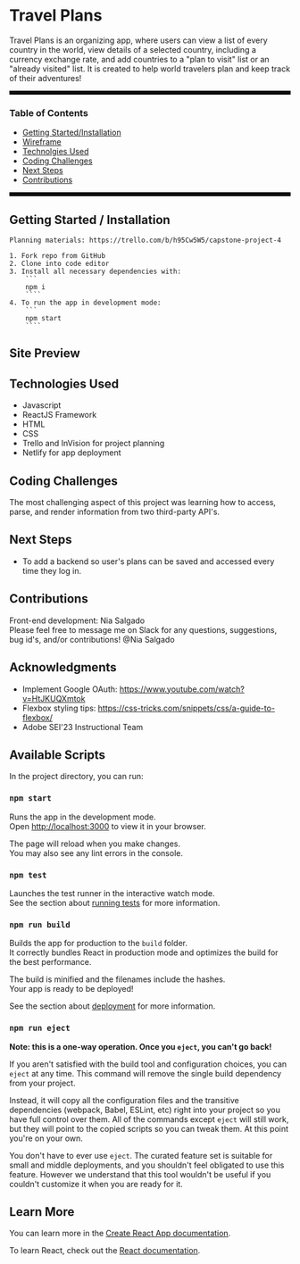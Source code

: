 # Travel Plans
Travel Plans is an organizing app, where users can view a list of every country in the world, view details of a selected country, including a currency exchange rate, and add countries to a "plan to visit" list or an "already visited" list. It is created to help world travelers plan and keep track of their adventures!

<!-- [View Project on Netlify](netlify link) -->

<hr style='border: 3px solid black'>

### Table of Contents

- [Getting Started/Installation](#getting-started)
- [Wireframe](#wireframe)
- [Technolgies Used](#technologies-used)
- [Coding Challenges](#coding-challenges)
- [Next Steps](#next-steps)
- [Contributions](#contributions)

<hr style='border: 3px solid black'>

## Getting Started / Installation
    Planning materials: https://trello.com/b/h95Cw5W5/capstone-project-4

    1. Fork repo from GitHub
    2. Clone into code editor
    3. Install all necessary dependencies with:
        ```
        npm i
        ````
    4. To run the app in development mode:
        ```
        npm start
        ````

## Site Preview
<!-- ![SitePreview](./public/images/HomePage.png)
![SitePreview](./public/images/CocktailIndex.png)
![SitePreview](./public/images/CocktailPage.png) -->

## Technologies Used
- Javascript
- ReactJS Framework
- HTML
- CSS
- Trello and InVision for project planning
- Netlify for app deployment

## Coding Challenges
The most challenging aspect of this project was learning how to access, parse, and render information from two third-party API's.

## Next Steps
- To add a backend so user's plans can be saved and accessed every time they log in.

## Contributions
Front-end development: Nia Salgado<br/>
Please feel free to message me on Slack for any questions, suggestions, bug id's, and/or contributions! @Nia Salgado

## Acknowledgments
- Implement Google OAuth: https://www.youtube.com/watch?v=HtJKUQXmtok
- Flexbox styling tips: https://css-tricks.com/snippets/css/a-guide-to-flexbox/
- Adobe SEI'23 Instructional Team 


## Available Scripts

In the project directory, you can run:

### `npm start`

Runs the app in the development mode.\
Open [http://localhost:3000](http://localhost:3000) to view it in your browser.

The page will reload when you make changes.\
You may also see any lint errors in the console.

### `npm test`

Launches the test runner in the interactive watch mode.\
See the section about [running tests](https://facebook.github.io/create-react-app/docs/running-tests) for more information.

### `npm run build`

Builds the app for production to the `build` folder.\
It correctly bundles React in production mode and optimizes the build for the best performance.

The build is minified and the filenames include the hashes.\
Your app is ready to be deployed!

See the section about [deployment](https://facebook.github.io/create-react-app/docs/deployment) for more information.

### `npm run eject`

**Note: this is a one-way operation. Once you `eject`, you can't go back!**

If you aren't satisfied with the build tool and configuration choices, you can `eject` at any time. This command will remove the single build dependency from your project.

Instead, it will copy all the configuration files and the transitive dependencies (webpack, Babel, ESLint, etc) right into your project so you have full control over them. All of the commands except `eject` will still work, but they will point to the copied scripts so you can tweak them. At this point you're on your own.

You don't have to ever use `eject`. The curated feature set is suitable for small and middle deployments, and you shouldn't feel obligated to use this feature. However we understand that this tool wouldn't be useful if you couldn't customize it when you are ready for it.

## Learn More

You can learn more in the [Create React App documentation](https://facebook.github.io/create-react-app/docs/getting-started).

To learn React, check out the [React documentation](https://reactjs.org/).